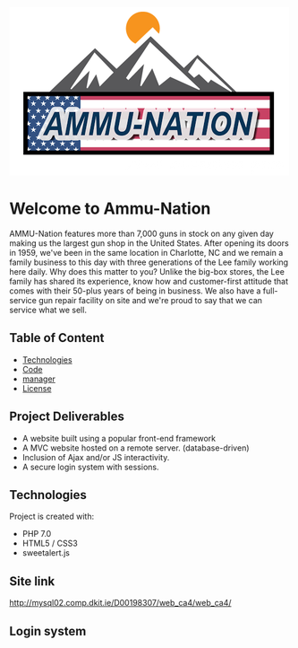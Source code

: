 ![](https://github.com/lvd1999/web_ca4/blob/master/img/about/Ammunation_logo.png)

# Welcome to Ammu-Nation

AMMU-Nation features more than 7,000 guns in stock on any given day making us the largest gun shop in the United States. After opening its doors in 1959, we've been in the same location in Charlotte, NC and we remain a family business to this day with three generations of the Lee family working here daily. Why does this matter to you? Unlike the big-box stores, the Lee family has shared its experience, know how and customer-first attitude that comes with their 50-plus years of being in business. We also have a full-service gun repair facility on site and we're proud to say that we can service what we sell.

## Table of Content
- [Technologies](#technologies)
- [Code](#code)
- [manager](#manager)
- [License](#license)

## Project Deliverables
* A website built using a popular front-end framework
* A MVC website hosted on a remote server. (database-driven)
* Inclusion of Ajax and/or JS interactivity.
* A secure login system with sessions.


## Technologies
Project is created with:
* PHP 7.0
* HTML5 / CSS3
* sweetalert.js

## Site link
http://mysql02.comp.dkit.ie/D00198307/web_ca4/web_ca4/

## Login system
